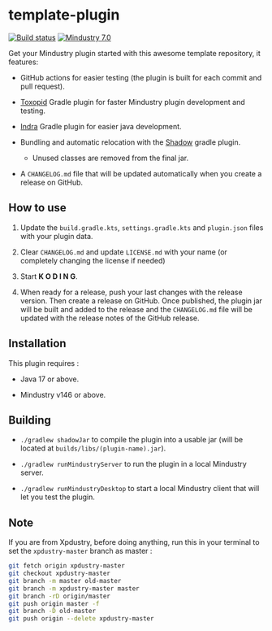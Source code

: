# template-plugin

[![Build status](https://github.com/xpdustry/template-plugin/actions/workflows/build.yml/badge.svg?branch=master&event=push)](https://github.com/xpdustry/template-plugin/actions/workflows/build.yml)
[![Mindustry 7.0](https://img.shields.io/badge/Mindustry-7.0-ffd37f)](https://github.com/Anuken/Mindustry/releases)

Get your Mindustry plugin started with this awesome template repository, it features:

- GitHub actions for easier testing (the plugin is built for each commit and pull request).

- [Toxopid](https://plugins.gradle.org/plugin/com.xpdustry.toxopid) Gradle plugin for faster Mindustry plugin
  development and testing.

- [Indra](https://plugins.gradle.org/plugin/net.kyori.indra) Gradle plugin for easier java development.

- Bundling and automatic relocation with the [Shadow](https://gradleup.com/shadow/) gradle plugin.

  - Unused classes are removed from the final jar.

- A `CHANGELOG.md` file that will be updated automatically when you create a release on GitHub.

## How to use

1. Update the `build.gradle.kts`, `settings.gradle.kts` and `plugin.json` files with your plugin data.

2. Clear `CHANGELOG.md` and update `LICENSE.md` with your name (or completely changing the license if needed)

3. Start **K O D I N G**.

4. When ready for a release, push your last changes with the release version. Then create a release on GitHub. Once published, the plugin jar will be built and added to the release and the `CHANGELOG.md` file will be updated with the release notes of the GitHub release.

## Installation

This plugin requires :

- Java 17 or above.

- Mindustry v146 or above.

## Building

- `./gradlew shadowJar` to compile the plugin into a usable jar (will be located
  at `builds/libs/(plugin-name).jar`).

- `./gradlew runMindustryServer` to run the plugin in a local Mindustry server.

- `./gradlew runMindustryDesktop` to start a local Mindustry client that will let you test the plugin.

## Note

If you are from Xpdustry, before doing anything, run this in your terminal to set the `xpdustry-master` branch as master :

```bash
git fetch origin xpdustry-master
git checkout xpdustry-master
git branch -m master old-master
git branch -m xpdustry-master master
git branch -rD origin/master
git push origin master -f
git branch -D old-master
git push origin --delete xpdustry-master
```
